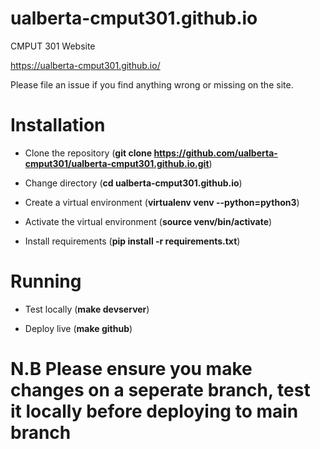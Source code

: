 # ualberta-cmput301.github.io <!-- @LT-IGNORE:GITHUB@ -->
CMPUT 301 Website

<https://ualberta-cmput301.github.io/>

Please file an issue if you find anything wrong or missing on the site.

# Installation

- Clone the repository (**git clone https://github.com/ualberta-cmput301/ualberta-cmput301.github.io.git**)

- Change directory (**cd ualberta-cmput301.github.io**)

- Create a virtual environment (**virtualenv venv --python=python3**)

- Activate the virtual environment (**source venv/bin/activate**)

- Install requirements (**pip install -r requirements.txt**)

# Running 


- Test locally (**make devserver**)

- Deploy live (**make github**)

# N.B Please ensure you make changes on a seperate branch, test it locally before deploying to main branch


